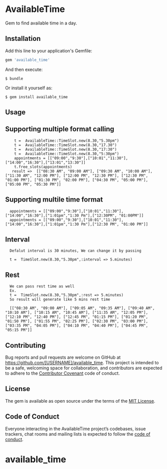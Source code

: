 # AvailableTime

Gem to find available time in a day.

## Installation

Add this line to your application's Gemfile:

```ruby
gem 'available_time'
```

And then execute:

    $ bundle

Or install it yourself as:

    $ gem install available_time

## Usage

 ## Supporting multiple format calling
	    t =  AvailableTime::TimeSlot.new(8.30,"5.30pm")
	    t =  AvailableTime::TimeSlot.new(8.30,"17.30")
	    t =  AvailableTime::TimeSlot.new(8.30,"17:30")
	    t =  AvailableTime::TimeSlot.new(8.30,"5:30pm")
	    appointments = [["09:00","9:30"],["10:01","11:30"],["14:00","16:30"],["13:01","13:30"]]
        t.free_slots(appointments)
	   result =>  [["08:30 AM", "09:00 AM"], ["09:30 AM", "10:00 AM"], ["11:30 AM", "12:00 PM"], ["12:00 PM", "12:30 PM"], ["12:30 PM", "01:00 PM"], ["01:30 PM", "02:00 PM"], ["04:30 PM", "05:00 PM"], ["05:00 PM", "05:30 PM"]]
	  
 ## Supporting multile time format

	  appointments = [["09:00","9:30"],["10:01","11:30"],["14:00","16:30"],["1:01pm","1:30 Pm"],["12:30PM", "01:00PM"]]
	  appointments = [["09:00","9:30"],["10:01","11:30"],["14:00","16:30"],["1:01pm","1:30 Pm"],["12:30 PM", "01:00 PM"]]	
## Interval
      Defalut interval is 30 minutes, We can change it by passing 

      t =  TimeSlot.new(8.30,"5.30pm",:interval => 5.minutes)

## Rest
	  We can pass rest time as well 
	  Ex.
	  t =  TimeSlot.new(8.30,"5.30pm",:rest => 5.minutes)
	  So result will generate like 5 mins rest time

 	  [["08:30 AM", "09:00 AM"], ["09:05 AM", "09:35 AM"], ["09:40 AM", "10:10 AM"], ["10:15 AM", "10:45 AM"], ["11:35 AM", "12:05 PM"], ["12:10 PM", "12:40 PM"], ["12:45 PM", "01:15 PM"], ["01:20 PM", "01:50 PM"], ["01:55 PM", "02:25 PM"], ["02:30 PM", "03:00 PM"], ["03:35 PM", "04:05 PM"], ["04:10 PM", "04:40 PM"], ["04:45 PM", "05:15 PM"]]

## Contributing

Bug reports and pull requests are welcome on GitHub at https://github.com/[USERNAME]/available_time. This project is intended to be a safe, welcoming space for collaboration, and contributors are expected to adhere to the [Contributor Covenant](http://contributor-covenant.org) code of conduct.

## License

The gem is available as open source under the terms of the [MIT License](https://opensource.org/licenses/MIT).

## Code of Conduct

Everyone interacting in the AvailableTime project’s codebases, issue trackers, chat rooms and mailing lists is expected to follow the [code of conduct](https://github.com/[USERNAME]/available_time/blob/master/CODE_OF_CONDUCT.md).

# available_time

